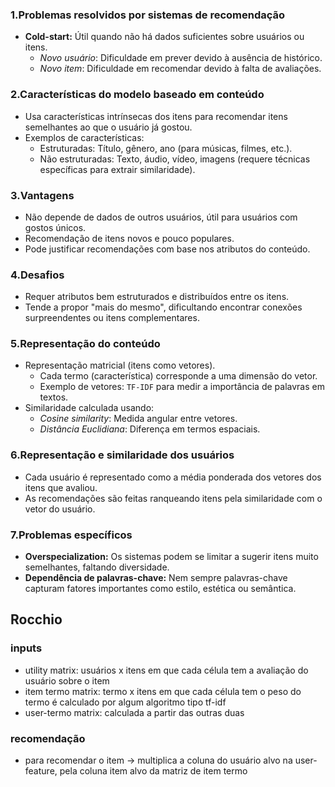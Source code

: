 ### **1.Problemas resolvidos por sistemas de recomendação**
- **Cold-start:** Útil quando não há dados suficientes sobre usuários ou itens.
    - _Novo usuário_: Dificuldade em prever devido à ausência de histórico.
    - _Novo item_: Dificuldade em recomendar devido à falta de avaliações.

### **2.Características do modelo baseado em conteúdo**
- Usa características intrínsecas dos itens para recomendar itens semelhantes ao que o usuário já gostou.
- Exemplos de características:
    - Estruturadas: Título, gênero, ano (para músicas, filmes, etc.).
    - Não estruturadas: Texto, áudio, vídeo, imagens (requere técnicas específicas para extrair similaridade).

### **3.Vantagens**
- Não depende de dados de outros usuários, útil para usuários com gostos únicos.
- Recomendação de itens novos e pouco populares.
- Pode justificar recomendações com base nos atributos do conteúdo.
### **4.Desafios**
- Requer atributos bem estruturados e distribuídos entre os itens.
- Tende a propor "mais do mesmo", dificultando encontrar conexões surpreendentes ou itens complementares.
### **5.Representação do conteúdo**
- Representação matricial (itens como vetores).
    - Cada termo (característica) corresponde a uma dimensão do vetor.
    - Exemplo de vetores: `TF-IDF` para medir a importância de palavras em textos.
- Similaridade calculada usando:
    - _Cosine similarity_: Medida angular entre vetores.
    - _Distância Euclidiana_: Diferença em termos espaciais.
### **6.Representação e similaridade dos usuários**
- Cada usuário é representado como a média ponderada dos vetores dos itens que avaliou.
- As recomendações são feitas ranqueando itens pela similaridade com o vetor do usuário.

### **7.Problemas específicos**
- **Overspecialization:** Os sistemas podem se limitar a sugerir itens muito semelhantes, faltando diversidade.
- **Dependência de palavras-chave:** Nem sempre palavras-chave capturam fatores importantes como estilo, estética ou semântica.


## Rocchio

### inputs
- utility matrix: usuários x itens em que cada célula tem a avaliação do usuário sobre o item
- item termo matrix: termo x itens em que cada célula tem o peso do termo é calculado por algum algoritmo tipo tf-idf
- user-termo matrix: calculada a partir das outras duas
### recomendação
- para recomendar o item -> multiplica a coluna do usuário alvo na user-feature, pela coluna item alvo da matriz de item termo